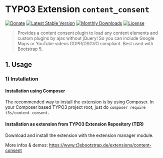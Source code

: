 # TYPO3 Extension ``content_consent``

[![Donate](https://img.shields.io/badge/Donate-PayPal-green.svg)](https://www.paypal.me/t3sbootstrap)
[![Latest Stable Version](https://poser.pugx.org/t3s/content_consent/v/stable)](https://packagist.org/packages/t3s/content-consent)
[![Monthly Downloads](https://poser.pugx.org/t3s/content_consent/d/monthly)](https://packagist.org/packages/t3s/content-consent)
[![License](https://poser.pugx.org/t3s/content_consent/license)](https://packagist.org/packages/t3s/content-consent)

> Provides a content consent plugin to load any content elements and custom plugins by ajax without jQuery! So you can include Google Maps or YouTube videos GDPR/DSGVO compliant. Best used with Bootstrap 5.

## 1. Usage


### 1) Installation

#### Installation using Composer

The recommended way to install the extension is by using Composer. In your Composer based TYPO3 project root, just do `composer require t3s/content-consent`. 

#### Installation as extension from TYPO3 Extension Repository (TER)

Download and install the extension with the extension manager module.

More infos & demos: https://www.t3sbootstrap.de/extensions/content-consent

